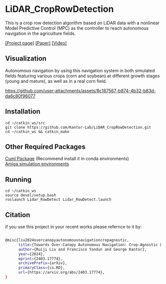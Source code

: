 # LiDAR_CropRowDetection
This is a crop row detection algorithm based on LiDAR data with a nonlinear Model Predictive Control (MPC) as the controller to reach autonomous navigation in the agriculture fields.

[[Project page]](https://ruiji-liu.github.io/crop_row_detection.github.io/)
[[Paper]](https://arxiv.org/abs/2403.17774)
[[Video]](https://youtu.be/FYJuxgDMiHE)

## Visualization
Autonomous navigation by using this navigation system in both simulated fields featuring various crops (corn and soybean) at different growth stages (young and mature), as well as in a real corn field.

https://github.com/user-attachments/assets/8c187567-b874-4b32-b83d-da6c80f96077
## Installation
```
cd ~/catkin_ws/src
git clone https://github.com/Kantor-Lab/LiDAR_CropRowDetection.git
cd ~/catkin_ws && catkin_make
```
## Other Required Packages
[Cuml Package](https://docs.rapids.ai/install)  (Recommend install it in conda environments)  
[Amiga simulation environments](https://github.com/Kantor-Lab/Amiga_Simulation-Environments.git)  

## Running
```
cd ~/catkin_ws
source devel/setup.bash
roslaunch Lidar_RowDetect Lidar_RowDetect.launch
```


## Citation 
if you use this project in your recent works please refernce to it by:

```bash

@misc{liu2024overcanopyautonomousnavigationcropagnostic,
      title={Towards Over-Canopy Autonomous Navigation: Crop-Agnostic LiDAR-Based Crop-Row Detection in Arable Fields}, 
      author={Ruiji Liu and Francisco Yandun and George Kantor},
      year={2024},
      eprint={2403.17774},
      archivePrefix={arXiv},
      primaryClass={cs.RO},
      url={https://arxiv.org/abs/2403.17774}, 
}
